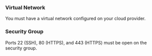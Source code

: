### Virtual Network

You must have a virtual network configured on your cloud provider.

### Security Group

Ports 22 (SSH), 80 (HTTPS), and 443 (HTTPS) must be open on the security group.